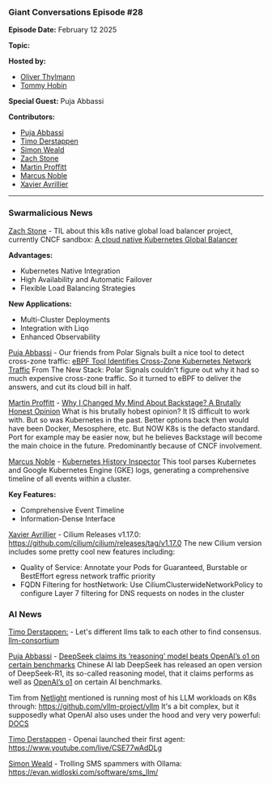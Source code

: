 ### Giant Conversations Episode #28

**Episode Date:** February 12 2025

**Topic:**

**Hosted by:** 

* [Oliver Thylmann](https://twitter.com/othylmann)
* [Tommy Hobin](https://twitter.com/tommyhobin)

**Special Guest:**
Puja Abbassi

**Contributors:**

* [Puja Abbassi](https://bsky.app/profile/puja.dev)
* [Timo Derstappen](https://bsky.app/profile/t33m0w.bsky.social)
* [Simon Weald](https://twitter.com/glitchcrab/)
* [Zach Stone](https://www.linkedin.com/in/zstonesecurity/)
* [Martin Proffitt](https://github.com/mproffitt)
* [Marcus Noble](https://cloudnative.now/)
* [Xavier Avrillier](https://www.linkedin.com/in/avrillier/)
------------------------------------------------------------------------------------------------------------------------------


### Swarmalicious News 

[Zach Stone](https://www.linkedin.com/in/zstonesecurity/) - TIL about this k8s native global load balancer project, currently CNCF sandbox: [A cloud native Kubernetes Global Balancer](https://www.k8gb.io/)

**Advantages:**
- Kubernetes Native Integration
- High Availability and Automatic Failover
- Flexible Load Balancing Strategies

**New Applications:**
- Multi-Cluster Deployments
- Integration with Liqo
- Enhanced Observability

[Puja Abbassi](https://bsky.app/profile/puja.dev) - Our friends from Polar Signals built a nice tool to detect cross-zone traffic: [eBPF Tool Identifies Cross-Zone Kubernetes Network Traffic](https://thenewstack.io/ebpf-tool-identifies-cross-zone-kubernetes-network-traffic/)
From The New Stack: Polar Signals couldn't figure out why it had so much expensive cross-zone traffic. So it turned to eBPF to deliver the answers, and cut its cloud bill in half.

[Martin Proffitt](https://github.com/mproffitt) - [Why I Changed My Mind About Backstage? A Brutally Honest Opinion](https://youtu.be/qi7eH6dZJOk?si=YhFlr117Fi11ZCzn&t=324)
What is his brutally hobest opinion? It IS difficult to work with. But so was Kubernetes in the past. Better options back then would have been Docker, Mesosphere, etc. But NOW K8s is the defacto standard. Port for example may be easier now, but he believes Backstage will become the main choice in the future. Predominantly because of CNCF involvement. 

[Marcus Noble](https://cloudnative.now/) - [Kubernetes History Inspector](https://wdenniss.com/kubernetes-history-inspector)
This tool parses Kubernetes and Google Kubernetes Engine (GKE) logs, generating a comprehensive timeline of all events within a cluster.

**Key Features:**
- Comprehensive Event Timeline
- Information-Dense Interface

[Xavier Avrillier](https://www.linkedin.com/in/avrillier/) - Cilium Releases v1.17.0: https://github.com/cilium/cilium/releases/tag/v1.17.0
The new Cilium version includes some pretty cool new features including:
- Quality of Service: Annotate your Pods for Guaranteed, Burstable or BestEffort egress network traffic priority
- FQDN Filtering for hostNetwork: Use CiliumClusterwideNetworkPolicy to configure Layer 7 filtering for DNS requests on nodes in the cluster


### AI News

[Timo Derstappen:](https://bsky.app/profile/t33m0w.bsky.social) - Let's different llms talk to each other to find consensus. [llm-consortium](https://github.com/irthomasthomas/llm-consortium)

[Puja Abbassi](https://bsky.app/profile/puja.dev) - [DeepSeek claims its ‘reasoning’ model beats OpenAI’s o1 on certain benchmarks](https://techcrunch.com/2025/01/27/deepseek-claims-its-reasoning-model-beats-openais-o1-on-certain-benchmarks/)
Chinese AI lab DeepSeek has released an open version of DeepSeek-R1, its so-called reasoning model, that it claims performs as well as [OpenAI’s o1](https://openai.com/o1/) on certain AI benchmarks.

Tim from [Netlight](https://www.netlight.com/) mentioned is running most of his LLM workloads on K8s through: https://github.com/vllm-project/vllm
It's a bit complex, but it supposedly what OpenAI also uses under the hood and very very powerful: [DOCS](https://docs.vllm.ai/en/latest/)

[Timo Derstappen](https://bsky.app/profile/t33m0w.bsky.social) - Openai launched their first agent: https://www.youtube.com/live/CSE77wAdDLg

[Simon Weald](https://twitter.com/glitchcrab/) - Trolling SMS spammers with Ollama: https://evan.widloski.com/software/sms_llm/



